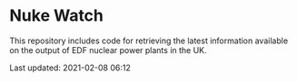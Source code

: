 # Nuke Watch

This repository includes code for retrieving the latest information available on the output of EDF nuclear power plants in the UK.

Last updated: 2021-02-08 06:12